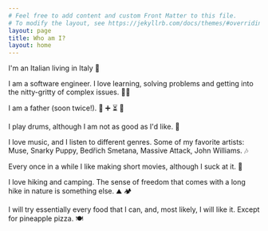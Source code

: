 ```yaml
---
# Feel free to add content and custom Front Matter to this file.
# To modify the layout, see https://jekyllrb.com/docs/themes/#overriding-theme-defaults
layout: page
title: Who am I?
layout: home
---
```


<!-- List of available emojis here: [text](https://www.fabriziomusacchio.com/blog/2021-08-16-emojis_for_Jekyll/#people--body) -->

I'm an Italian living in Italy :pizza:

I am a software engineer. I love learning, solving problems and getting into the nitty-gritty of complex issues. :man_technologist: 

I am a father (soon twice!). :baby: :heavy_plus_sign: :hourglass_flowing_sand: :baby: 

I play drums, although I am not as good as I'd like. :drum: 

I love music, and I listen to different genres. Some of my favorite artists: Muse, Snarky Puppy, Bedřich Smetana, Massive Attack, John Williams. :notes: 

Every once in a while I like making short movies, although I suck at it. :movie_camera: 

I love hiking and camping. The sense of freedom that comes with a long hike in nature is something else. :mountain: :camping: 

I will try essentially every food that I can, and, most likely, I will like it. Except for pineapple pizza. :plate_with_cutlery: 
